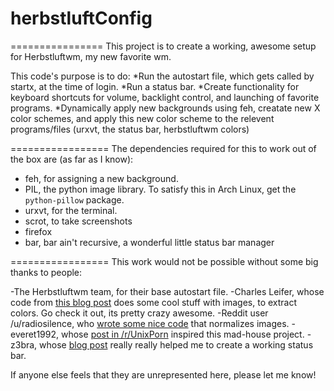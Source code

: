 # herbstluftConfig
================
This project is to create a working, awesome setup for Herbstluftwm, my new favorite wm.

This code's purpose is to do:
  *Run the autostart file, which gets called by startx, at the time of login.
  *Run a status bar.
  *Create functionality for keyboard shortcuts for volume, backlight control, and launching of favorite programs.
  *Dynamically apply new backgrounds using feh, creatate new X color schemes, and apply this new color scheme to
   the relevent programs/files (urxvt, the status bar, herbstluftwm colors)
  
=================
The dependencies required for this to work out of the box are (as far as I know):
 * feh, for assigning a new background.
 * PIL, the python image library. To satisfy this in Arch Linux, get the `python-pillow` package. 
 * urxvt, for the terminal.
 * scrot, to take screenshots
 * firefox
 * bar, bar ain't recursive, a wonderful little status bar manager

=================
This work would not be possible without some big thanks to people:

  -The Herbstluftwm team, for their base autostart file.
  -Charles Leifer, whose code from [this blog post](http://charlesleifer.com/blog/using-python-and-k-means-to-find-the-dominant-colors-in-images/) does some cool stuff with images, to extract colors. Go check it out, its pretty crazy awesome.
  -Reddit user /u/radiosilence, who [wrote some nice code](https://gist.github.com/radiosilence/3946121) that normalizes images.
  -everet1992, whose [post in /r/UnixPorn](http://www.reddit.com/r/unixporn/comments/1os54a/archherbstluftwm_i_have_a_script_that_can/) inspired this mad-house project.
  -z3bra, whose [blog post](http://blog.z3bra.org/2014/04/meeting-at-the-bar.html) really really helped me to create a working status bar.
  
If anyone else feels that they are unrepresented here, please let me know!
